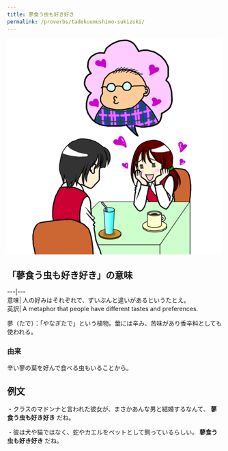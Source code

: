 ```yaml
---
title: 蓼食う虫も好き好き
permalink: /proverbs/tadekuumushimo-sukizuki/
---
```


![](/assets/images/proverbs/tadekuumushimosukizuki.png)

## 「蓼食う虫も好き好き」の意味

---|---  
意味| 人の好みはそれぞれで、ずいぶんと違いがあるというたとえ。  
英訳| A metaphor that people have different tastes and preferences.  
  
蓼（たで）：「やなぎたで」という植物。葉には辛み、苦味があり香辛料としても使われる。

### 由来

辛い蓼の葉を好んで食べる虫もいることから。

## 例文

・クラスのマドンナと言われた彼女が、まさかあんな男と結婚するなんて、 **蓼食う虫も好き好き** だね。

・彼は犬や猫ではなく、蛇やカエルをペットとして飼っているらしい。 **蓼食う虫も好き好き** だね。
